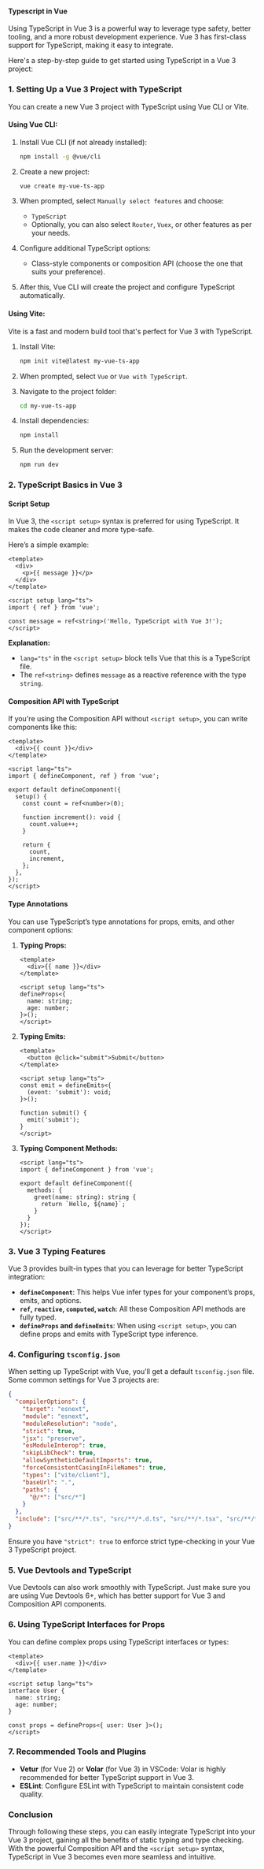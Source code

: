 <h4>Typescript in Vue</h4>


Using TypeScript in Vue 3 is a powerful way to leverage type safety, better tooling, and a more robust development experience. Vue 3 has first-class support for TypeScript, making it easy to integrate.

Here's a step-by-step guide to get started using TypeScript in a Vue 3 project:

### 1. Setting Up a Vue 3 Project with TypeScript

You can create a new Vue 3 project with TypeScript using Vue CLI or Vite.

#### Using Vue CLI:
1. Install Vue CLI (if not already installed):
   ```bash
   npm install -g @vue/cli
   ```

2. Create a new project:
   ```bash
   vue create my-vue-ts-app
   ```

3. When prompted, select `Manually select features` and choose:
   - `TypeScript`
   - Optionally, you can also select `Router`, `Vuex`, or other features as per your needs.

4. Configure additional TypeScript options:
   - Class-style components or composition API (choose the one that suits your preference).

5. After this, Vue CLI will create the project and configure TypeScript automatically.

#### Using Vite:
Vite is a fast and modern build tool that's perfect for Vue 3 with TypeScript.

1. Install Vite:
   ```bash
   npm init vite@latest my-vue-ts-app
   ```

2. When prompted, select `Vue` or `Vue with TypeScript`.

3. Navigate to the project folder:
   ```bash
   cd my-vue-ts-app
   ```

4. Install dependencies:
   ```bash
   npm install
   ```

5. Run the development server:
   ```bash
   npm run dev
   ```

### 2. TypeScript Basics in Vue 3

#### Script Setup

In Vue 3, the `<script setup>` syntax is preferred for using TypeScript. It makes the code cleaner and more type-safe.

Here’s a simple example:

```vue
<template>
  <div>
    <p>{{ message }}</p>
  </div>
</template>

<script setup lang="ts">
import { ref } from 'vue';

const message = ref<string>('Hello, TypeScript with Vue 3!');
</script>
```

**Explanation:**
- `lang="ts"` in the `<script setup>` block tells Vue that this is a TypeScript file.
- The `ref<string>` defines `message` as a reactive reference with the type `string`.

#### Composition API with TypeScript

If you're using the Composition API without `<script setup>`, you can write components like this:

```vue
<template>
  <div>{{ count }}</div>
</template>

<script lang="ts">
import { defineComponent, ref } from 'vue';

export default defineComponent({
  setup() {
    const count = ref<number>(0);

    function increment(): void {
      count.value++;
    }

    return {
      count,
      increment,
    };
  },
});
</script>
```

#### Type Annotations

You can use TypeScript’s type annotations for props, emits, and other component options:

1. **Typing Props:**

   ```vue
   <template>
     <div>{{ name }}</div>
   </template>

   <script setup lang="ts">
   defineProps<{
     name: string;
     age: number;
   }>();
   </script>
   ```

2. **Typing Emits:**

   ```vue
   <template>
     <button @click="submit">Submit</button>
   </template>

   <script setup lang="ts">
   const emit = defineEmits<{
     (event: 'submit'): void;
   }>();

   function submit() {
     emit('submit');
   }
   </script>
   ```

3. **Typing Component Methods:**

   ```vue
   <script lang="ts">
   import { defineComponent } from 'vue';

   export default defineComponent({
     methods: {
       greet(name: string): string {
         return `Hello, ${name}`;
       }
     }
   });
   </script>
   ```

### 3. Vue 3 Typing Features

Vue 3 provides built-in types that you can leverage for better TypeScript integration:

- **`defineComponent`**: This helps Vue infer types for your component’s props, emits, and options.
- **`ref`, `reactive`, `computed`, `watch`**: All these Composition API methods are fully typed.
- **`defineProps` and `defineEmits`**: When using `<script setup>`, you can define props and emits with TypeScript type inference.

### 4. Configuring `tsconfig.json`

When setting up TypeScript with Vue, you'll get a default `tsconfig.json` file. Some common settings for Vue 3 projects are:

```json
{
  "compilerOptions": {
    "target": "esnext",
    "module": "esnext",
    "moduleResolution": "node",
    "strict": true,
    "jsx": "preserve",
    "esModuleInterop": true,
    "skipLibCheck": true,
    "allowSyntheticDefaultImports": true,
    "forceConsistentCasingInFileNames": true,
    "types": ["vite/client"],
    "baseUrl": ".",
    "paths": {
      "@/*": ["src/*"]
    }
  },
  "include": ["src/**/*.ts", "src/**/*.d.ts", "src/**/*.tsx", "src/**/*.vue"]
}
```

Ensure you have `"strict": true` to enforce strict type-checking in your Vue 3 TypeScript project.

### 5. Vue Devtools and TypeScript

Vue Devtools can also work smoothly with TypeScript. Just make sure you are using Vue Devtools 6+, which has better support for Vue 3 and Composition API components.

### 6. Using TypeScript Interfaces for Props

You can define complex props using TypeScript interfaces or types:

```vue
<template>
  <div>{{ user.name }}</div>
</template>

<script setup lang="ts">
interface User {
  name: string;
  age: number;
}

const props = defineProps<{ user: User }>();
</script>
```

### 7. Recommended Tools and Plugins

- **Vetur** (for Vue 2) or **Volar** (for Vue 3) in VSCode: Volar is highly recommended for better TypeScript support in Vue 3.
- **ESLint**: Configure ESLint with TypeScript to maintain consistent code quality.

### Conclusion

Through following these steps, you can easily integrate TypeScript into your Vue 3 project, gaining all the benefits of static typing and type checking. With the powerful Composition API and the `<script setup>` syntax, TypeScript in Vue 3 becomes even more seamless and intuitive.
